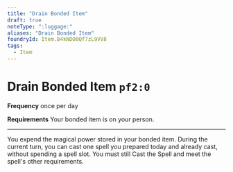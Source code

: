 ```yaml
---
title: "Drain Bonded Item"
draft: true
noteType: ":luggage:"
aliases: "Drain Bonded Item"
foundryId: Item.B4kNDO0Qf7zL9VV8
tags:
  - Item
---
```


# Drain Bonded Item `pf2:0`

**Frequency** once per day

**Requirements** Your bonded item is on your person.

* * *

You expend the magical power stored in your bonded item. During the current turn, you can cast one spell you prepared today and already cast, without spending a spell slot. You must still Cast the Spell and meet the spell's other requirements.

